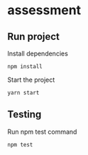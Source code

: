 # assessment

## Run project
Install dependencies

`npm install`


Start the project

`yarn start`

## Testing
Run npm test command

`npm test`
